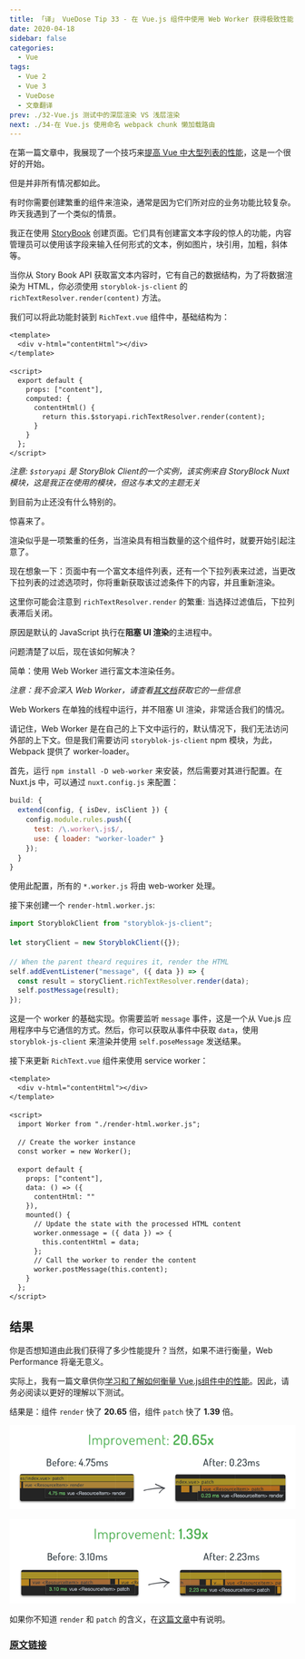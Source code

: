 ```yaml
---
title: 「译」 VueDose Tip 33 - 在 Vue.js 组件中使用 Web Worker 获得极致性能
date: 2020-04-18
sidebar: false
categories:
  - Vue
tags:
  - Vue 2
  - Vue 3
  - VueDose
  - 文章翻译
prev: ./32-Vue.js 测试中的深层渲染 VS 浅层渲染
next: ./34-在 Vue.js 使用命名 webpack chunk 懒加载路由
---
```


在第一篇文章中，我展现了一个技巧来[提高 Vue 中大型列表的性能](/articles/Vue/VueDose/1-提高%20Vue%20中大型列表的性能.html)，这是一个很好的开始。

但是并非所有情况都如此。

有时你需要创建繁重的组件来渲染，通常是因为它们所对应的业务功能比较复杂。昨天我遇到了一个类似的情景。

我正在使用 [StoryBook](https://www.storyblok.com/developers?utm_source=newsletter&utm_medium=logo&utm_campaign=vuedose) 创建页面。它们具有创建富文本字段的惊人的功能，内容管理员可以使用该字段来输入任何形式的文本，例如图片，块引用，加粗，斜体等。

当你从 Story Book API 获取富文本内容时，它有自己的数据结构，为了将数据渲染为 HTML，你必须使用 `storyblok-js-client` 的 `richTextResolver.render(content)` 方法。

我们可以将此功能封装到 `RichText.vue` 组件中，基础结构为：

```vue
<template>
  <div v-html="contentHtml"></div>
</template>

<script>
  export default {
    props: ["content"],
    computed: {
      contentHtml() {
        return this.$storyapi.richTextResolver.render(content);
      }
    }
  };
</script>
```

*注意: `$storyapi` 是 StoryBlok Client的一个实例，该实例来自 StoryBlock Nuxt 模块，这是我正在使用的模块，但这与本文的主题无关*

到目前为止还没有什么特别的。

惊喜来了。

渲染似乎是一项繁重的任务，当渲染具有相当数量的这个组件时，就要开始引起注意了。

现在想象一下：页面中有一个富文本组件列表，还有一个下拉列表来过滤，当更改下拉列表的过滤选项时，你将重新获取该过滤条件下的内容，并且重新渲染。

这里你可能会注意到 `richTextResolver.render` 的繁重: 当选择过滤值后，下拉列表滞后关闭。

原因是默认的 JavaScript 执行在**阻塞 UI 渲染**的主进程中。

问题清楚了以后，现在该如何解决？

简单：使用 Web Worker 进行富文本渲染任务。

*注意：我不会深入 Web Worker，请查看[其文档](https://developer.mozilla.org/en-US/docs/Web/API/Web_Workers_API/Using_web_workers)获取它的一些信息*

Web Workers 在单独的线程中运行，并不阻塞 UI 渲染，非常适合我们的情况。

请记住，Web Worker 是在自己的上下文中运行的，默认情况下，我们无法访问外部的上下文。但是我们需要访问 `storyblok-js-client` npm 模块，为此，Webpack 提供了 worker-loader。

首先，运行 `npm install -D web-worker` 来安装，然后需要对其进行配置。在 Nuxt.js 中，可以通过 `nuxt.config.js` 来配置：

```js
build: {
  extend(config, { isDev, isClient }) {
    config.module.rules.push({
      test: /\.worker\.js$/,
      use: { loader: "worker-loader" }
    });
  }
}
```

使用此配置，所有的 `*.worker.js` 将由 web-worker 处理。

接下来创建一个 `render-html.worker.js`:

```js
import StoryblokClient from "storyblok-js-client";

let storyClient = new StoryblokClient({});

// When the parent theard requires it, render the HTML
self.addEventListener("message", ({ data }) => {
  const result = storyClient.richTextResolver.render(data);
  self.postMessage(result);
});
```

这是一个 worker 的基础实现。你需要监听 `message` 事件，这是一个从 Vue.js 应用程序中与它通信的方式。然后，你可以获取从事件中获取 `data`，使用 `storyblok-js-client` 来渲染并使用 `self.poseMessage` 发送结果。

接下来更新 `RichText.vue` 组件来使用 service worker：

```vue
<template>
  <div v-html="contentHtml"></div>
</template>

<script>
  import Worker from "./render-html.worker.js";

  // Create the worker instance
  const worker = new Worker();

  export default {
    props: ["content"],
    data: () => ({
      contentHtml: ""
    }),
    mounted() {
      // Update the state with the processed HTML content
      worker.onmessage = ({ data }) => {
        this.contentHtml = data;
      };
      // Call the worker to render the content
      worker.postMessage(this.content);
    }
  };
</script>
```

## 结果

你是否想知道由此我们获得了多少性能提升？当然，如果不进行衡量，Web Performance 将毫无意义。

实际上，我有一篇文章供你[学习和了解如何衡量 Vue.js组件中的性能](https://vuedose.tips/tips/measure-runtime-performance-in-vue-js-apps)。因此，请务必阅读以更好的理解以下测试。

结果是：组件 `render` 快了 **20.65** 倍，组件 `patch` 快了 **1.39** 倍。

![web_worker_render_improvement](./images/web_worker_render_improvement.png)

![web_worker_patch_improvement](./images/web_worker_patch_improvement.png)

如果你不知道 `render` 和 `patch` 的含义，在[这篇文章](https://vuedose.tips/tips/measure-runtime-performance-in-vue-js-apps)中有说明。

### [原文链接](https://vuedose.tips/tips/use-web-workers-in-your-vuejs-component-for-max-performance)
